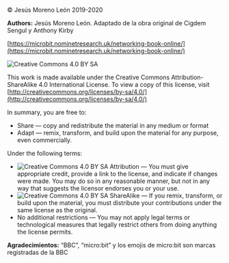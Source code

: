 &copy; Jesús Moreno León 2019-2020

**Authors:** Jesús Moreno León. Adaptado de la obra original de Cigdem Sengul y Anthony Kirby

[https://microbit.nominetresearch.uk/networking-book-online/](https://microbit.nominetresearch.uk/networking-book-online/)

![Creative Commons 4.0 BY SA](by-sa.svg) 

This work is made available under the Creative Commons Attribution-ShareAlike 4.0 International
License. To view a copy of this license, visit [http://creativecommons.org/licenses/by-sa/4.0/](http://creativecommons.org/licenses/by-sa/4.0/)

In summary, you are free to:

- Share — copy and redistribute the material in any medium or format
- Adapt — remix, transform, and build upon the material for any purpose, even commercially.

Under the following terms:

- ![Creative Commons 4.0 BY SA](by.svg) 
Attribution — You must give appropriate credit, provide a link to the license, and indicate if
changes were made. You may do so in any reasonable manner, but not in any way that 
suggests the licensor endorses you or your use.
- ![Creative Commons 4.0 BY SA](sa.svg)
ShareAlike — If you remix, transform, or build upon the material, you must distribute your
contributions under the same license as the original.
- No additional restrictions — You may not apply legal terms or technological measures that legally
restrict others from doing anything the license permits.

**Agradecimientos:** “BBC”, “micro:bit” y los emojis de micro:bit son marcas registradas de la BBC
